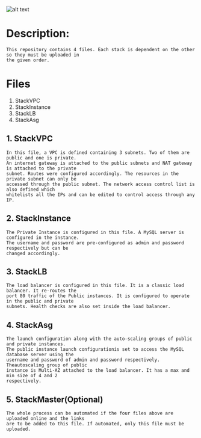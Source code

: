 ![alt text](https://tinyurl.com/yyt8r9uy)

# Description:
	This repository contains 4 files. Each stack is dependent on the other so they must be uploaded in
	the given order.

# Files
1. StackVPC
2. StackInstance
3. StackLB
4. StackAsg

## 1. StackVPC
	In this file, a VPC is defined containing 3 subnets. Two of them are public and one is private.
	An internet gateway is attached to the public subnets and NAT gateway is attached to the private
	subnet. Routes were configured accordingly. The resources in the private subnet can only be 
	accessed through the public subnet. The network access control list is also defined which 
	whitelists all the IPs and can be edited to control access through any IP.

## 2. StackInstance

	The Private Instance is configured in this file. A MySQL server is configured in the instance.
	The username and password are pre-configured as admin and password respectively but can be
	changed accordingly.

## 3. StackLB

	The load balancer is configured in this file. It is a classic load balancer. It re-routes the 
	port 80 traffic of the Public instances. It is configured to operate in the public and private
	subnets. Health checks are also set inside the load balancer.

## 4. StackAsg

	The launch configuration along with the auto-scaling groups of public and private instances.
	The public instance launch configurationis set to access the MySQL database server using the
	username and password of admin and password respectively. Theautoscaling group of public
	instance is Multi-AZ attached to the load balancer. It has a max and min size of 4 and 2
	respectively. 

## 5. StackMaster(Optional)
	The whole process can be automated if the four files above are uploaded online and the links
	are to be added to this file. If automated, only this file must be uploaded.

